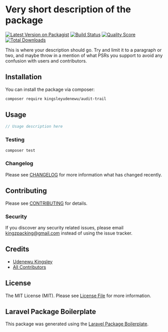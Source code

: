 # Very short description of the package

[![Latest Version on Packagist](https://img.shields.io/packagist/v/kingsleyudenewu/audit-trail.svg?style=flat-square)](https://packagist.org/packages/kingsleyudenewu/audit-trail)
[![Build Status](https://img.shields.io/travis/kingsleyudenewu/audit-trail/master.svg?style=flat-square)](https://travis-ci.org/kingsleyudenewu/audit-trail)
[![Quality Score](https://img.shields.io/scrutinizer/g/kingsleyudenewu/audit-trail.svg?style=flat-square)](https://scrutinizer-ci.com/g/kingsleyudenewu/audit-trail)
[![Total Downloads](https://img.shields.io/packagist/dt/kingsleyudenewu/audit-trail.svg?style=flat-square)](https://packagist.org/packages/kingsleyudenewu/audit-trail)

This is where your description should go. Try and limit it to a paragraph or two, and maybe throw in a mention of what PSRs you support to avoid any confusion with users and contributors.

## Installation

You can install the package via composer:

```bash
composer require kingsleyudenewu/audit-trail
```

## Usage

``` php
// Usage description here
```

### Testing

``` bash
composer test
```

### Changelog

Please see [CHANGELOG](CHANGELOG.md) for more information what has changed recently.

## Contributing

Please see [CONTRIBUTING](CONTRIBUTING.md) for details.

### Security

If you discover any security related issues, please email kingzpacking@gmail.com instead of using the issue tracker.

## Credits

- [Udenewu Kingsley](https://github.com/kingsleyudenewu)
- [All Contributors](../../contributors)

## License

The MIT License (MIT). Please see [License File](LICENSE.md) for more information.

## Laravel Package Boilerplate

This package was generated using the [Laravel Package Boilerplate](https://laravelpackageboilerplate.com).
